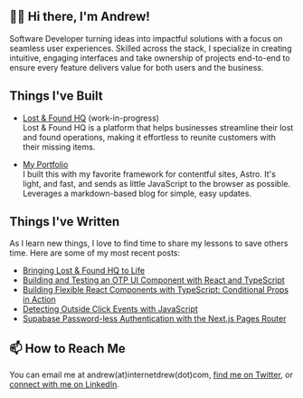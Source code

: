 ## 👋🏾 Hi there, I'm Andrew!

Software Developer turning ideas into impactful solutions with a focus on seamless user experiences. Skilled across the stack, I specialize in creating intuitive, engaging interfaces and take ownership of projects end-to-end to ensure every feature delivers value for both users and the business.

## Things I've Built
- [Lost & Found HQ](https://github.com/internetdrew/lost-and-found-hq) (work-in-progress)<br/>Lost & Found HQ is a platform that helps businesses streamline their lost and found operations, making it effortless to reunite customers with their missing items.

- [My Portfolio](https://github.com/internetdrew/portfolio-v3)
<br> I built this with my favorite framework for contentful sites, Astro. It's light, and fast, and sends as little JavaScript to the browser as possible. Leverages a markdown-based blog for simple, easy updates.

## Things I've Written
As I learn new things, I love to find time to share my lessons to save others time. Here are some of my most recent posts:

- [Bringing Lost & Found HQ to Life](https://www.internetdrew.com/blog/bringing-lost-and-found-hq-to-life)
- [Building and Testing an OTP UI Component with React and TypeScript](https://www.internetdrew.com/blog/building-testing-otp-ui-component-react-typescript)
- [Building Flexible React Components with TypeScript: Conditional Props in Action](https://www.internetdrew.com/blog/typescript-conditional-props)
- [Detecting Outside Click Events with JavaScript](https://www.internetdrew.com/blog/detecting-outside-click-events-with-javascript)
- [Supabase Password-less Authentication with the Next.js Pages Router](https://www.internetdrew.com/blog/supabase-password-less-authentication-with-nextjs-pages-router)

## 📫 How to Reach Me
You can email me at andrew(at)internetdrew(dot)com, [find me on Twitter](https://twitter.com/_internetdrew), or [connect with me on LinkedIn](https://www.linkedin.com/in/internetdrew/).

<!---
internetdrew/internetdrew is a ✨ special ✨ repository because its `README.md` (this file) appears on your GitHub profile.
You can click the Preview link to take a look at your changes.
--->
